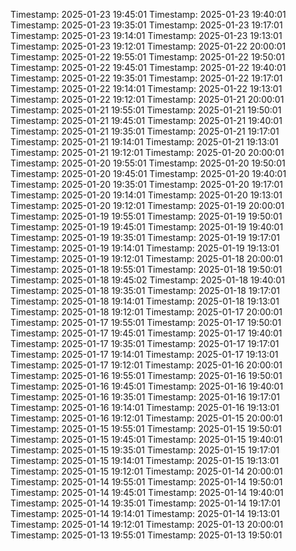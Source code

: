 Timestamp: 2025-01-23 19:45:01
Timestamp: 2025-01-23 19:40:01
Timestamp: 2025-01-23 19:35:01
Timestamp: 2025-01-23 19:17:01
Timestamp: 2025-01-23 19:14:01
Timestamp: 2025-01-23 19:13:01
Timestamp: 2025-01-23 19:12:01
Timestamp: 2025-01-22 20:00:01
Timestamp: 2025-01-22 19:55:01
Timestamp: 2025-01-22 19:50:01
Timestamp: 2025-01-22 19:45:01
Timestamp: 2025-01-22 19:40:01
Timestamp: 2025-01-22 19:35:01
Timestamp: 2025-01-22 19:17:01
Timestamp: 2025-01-22 19:14:01
Timestamp: 2025-01-22 19:13:01
Timestamp: 2025-01-22 19:12:01
Timestamp: 2025-01-21 20:00:01
Timestamp: 2025-01-21 19:55:01
Timestamp: 2025-01-21 19:50:01
Timestamp: 2025-01-21 19:45:01
Timestamp: 2025-01-21 19:40:01
Timestamp: 2025-01-21 19:35:01
Timestamp: 2025-01-21 19:17:01
Timestamp: 2025-01-21 19:14:01
Timestamp: 2025-01-21 19:13:01
Timestamp: 2025-01-21 19:12:01
Timestamp: 2025-01-20 20:00:01
Timestamp: 2025-01-20 19:55:01
Timestamp: 2025-01-20 19:50:01
Timestamp: 2025-01-20 19:45:01
Timestamp: 2025-01-20 19:40:01
Timestamp: 2025-01-20 19:35:01
Timestamp: 2025-01-20 19:17:01
Timestamp: 2025-01-20 19:14:01
Timestamp: 2025-01-20 19:13:01
Timestamp: 2025-01-20 19:12:01
Timestamp: 2025-01-19 20:00:01
Timestamp: 2025-01-19 19:55:01
Timestamp: 2025-01-19 19:50:01
Timestamp: 2025-01-19 19:45:01
Timestamp: 2025-01-19 19:40:01
Timestamp: 2025-01-19 19:35:01
Timestamp: 2025-01-19 19:17:01
Timestamp: 2025-01-19 19:14:01
Timestamp: 2025-01-19 19:13:01
Timestamp: 2025-01-19 19:12:01
Timestamp: 2025-01-18 20:00:01
Timestamp: 2025-01-18 19:55:01
Timestamp: 2025-01-18 19:50:01
Timestamp: 2025-01-18 19:45:02
Timestamp: 2025-01-18 19:40:01
Timestamp: 2025-01-18 19:35:01
Timestamp: 2025-01-18 19:17:01
Timestamp: 2025-01-18 19:14:01
Timestamp: 2025-01-18 19:13:01
Timestamp: 2025-01-18 19:12:01
Timestamp: 2025-01-17 20:00:01
Timestamp: 2025-01-17 19:55:01
Timestamp: 2025-01-17 19:50:01
Timestamp: 2025-01-17 19:45:01
Timestamp: 2025-01-17 19:40:01
Timestamp: 2025-01-17 19:35:01
Timestamp: 2025-01-17 19:17:01
Timestamp: 2025-01-17 19:14:01
Timestamp: 2025-01-17 19:13:01
Timestamp: 2025-01-17 19:12:01
Timestamp: 2025-01-16 20:00:01
Timestamp: 2025-01-16 19:55:01
Timestamp: 2025-01-16 19:50:01
Timestamp: 2025-01-16 19:45:01
Timestamp: 2025-01-16 19:40:01
Timestamp: 2025-01-16 19:35:01
Timestamp: 2025-01-16 19:17:01
Timestamp: 2025-01-16 19:14:01
Timestamp: 2025-01-16 19:13:01
Timestamp: 2025-01-16 19:12:01
Timestamp: 2025-01-15 20:00:01
Timestamp: 2025-01-15 19:55:01
Timestamp: 2025-01-15 19:50:01
Timestamp: 2025-01-15 19:45:01
Timestamp: 2025-01-15 19:40:01
Timestamp: 2025-01-15 19:35:01
Timestamp: 2025-01-15 19:17:01
Timestamp: 2025-01-15 19:14:01
Timestamp: 2025-01-15 19:13:01
Timestamp: 2025-01-15 19:12:01
Timestamp: 2025-01-14 20:00:01
Timestamp: 2025-01-14 19:55:01
Timestamp: 2025-01-14 19:50:01
Timestamp: 2025-01-14 19:45:01
Timestamp: 2025-01-14 19:40:01
Timestamp: 2025-01-14 19:35:01
Timestamp: 2025-01-14 19:17:01
Timestamp: 2025-01-14 19:14:01
Timestamp: 2025-01-14 19:13:01
Timestamp: 2025-01-14 19:12:01
Timestamp: 2025-01-13 20:00:01
Timestamp: 2025-01-13 19:55:01
Timestamp: 2025-01-13 19:50:01
